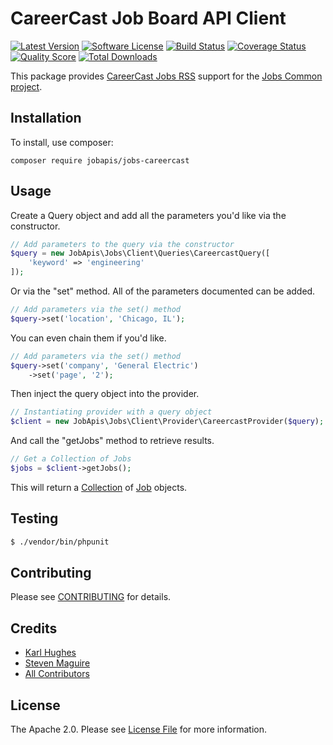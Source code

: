 # CareerCast Job Board API Client

[![Latest Version](https://img.shields.io/github/release/jobapis/jobs-careercast.svg?style=flat-square)](https://github.com/jobapis/jobs-careercast/releases)
[![Software License](https://img.shields.io/badge/license-APACHE%202.0-brightgreen.svg?style=flat-square)](LICENSE.md)
[![Build Status](https://img.shields.io/travis/jobapis/jobs-careercast/master.svg?style=flat-square&1)](https://travis-ci.org/jobapis/jobs-careercast)
[![Coverage Status](https://img.shields.io/scrutinizer/coverage/g/jobapis/jobs-careercast.svg?style=flat-square)](https://scrutinizer-ci.com/g/jobapis/jobs-careercast/code-structure)
[![Quality Score](https://img.shields.io/scrutinizer/g/jobapis/jobs-careercast.svg?style=flat-square)](https://scrutinizer-ci.com/g/jobapis/jobs-careercast)
[![Total Downloads](https://img.shields.io/packagist/dt/jobapis/jobs-careercast.svg?style=flat-square)](https://packagist.org/packages/jobapis/jobs-careercast)

This package provides [CareerCast Jobs RSS](http://www.careercast.com/jobs/results/keyword?format=rss)
support for the [Jobs Common project](https://github.com/JobBrander/jobs-common).

## Installation

To install, use composer:

```
composer require jobapis/jobs-careercast
```

## Usage

Create a Query object and add all the parameters you'd like via the constructor.
 
```php
// Add parameters to the query via the constructor
$query = new JobApis\Jobs\Client\Queries\CareercastQuery([
    'keyword' => 'engineering'
]);
```

Or via the "set" method. All of the parameters documented can be added.

```php
// Add parameters via the set() method
$query->set('location', 'Chicago, IL');
```

You can even chain them if you'd like.

```php
// Add parameters via the set() method
$query->set('company', 'General Electric')
    ->set('page', '2');
```
 
Then inject the query object into the provider.

```php
// Instantiating provider with a query object
$client = new JobApis\Jobs\Client\Provider\CareercastProvider($query);
```

And call the "getJobs" method to retrieve results.

```php
// Get a Collection of Jobs
$jobs = $client->getJobs();
```

This will return a [Collection](https://github.com/jobapis/jobs-common/blob/master/src/Collection.php) of [Job](https://github.com/jobapis/jobs-common/blob/master/src/Job.php) objects.

## Testing

``` bash
$ ./vendor/bin/phpunit
```

## Contributing

Please see [CONTRIBUTING](https://github.com/jobapis/jobs-careercast/blob/master/CONTRIBUTING.md) for details.

## Credits

- [Karl Hughes](https://github.com/karllhughes)
- [Steven Maguire](https://github.com/stevenmaguire)
- [All Contributors](https://github.com/jobapis/jobs-careercast/contributors)

## License

The Apache 2.0. Please see [License File](https://github.com/jobapis/jobs-careercast/blob/master/LICENSE) for more information.
